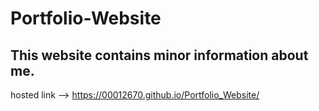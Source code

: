 # Portfolio-Website

## This website contains minor information about me.

hosted link -->  https://00012670.github.io/Portfolio_Website/

